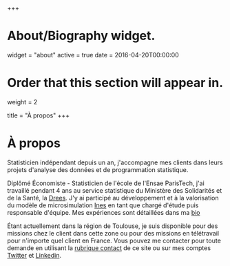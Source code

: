 +++
# About/Biography widget.
widget = "about"
active = true
date = 2016-04-20T00:00:00

# Order that this section will appear in.
weight = 2

title = "À propos"
+++

# À propos

Statisticien indépendant depuis un an, j'accompagne mes clients dans leurs projets d'analyse des données et de programmation statistique. 
  
Diplômé Économiste - Statisticien de l'école de l'Ensae ParisTech, j'ai travaillé pendant 4 ans au service statistique du Ministère des Solidarités et de la Santé, la [Drees](https://drees.solidarites-sante.gouv.fr/etudes-et-statistiques/). J'y ai participé au développement et à la valorisation du modèle de microsimulation [Ines](https://www.insee.fr/fr/information/2021951) en tant que chargé d'étude puis responsable d'équipe. Mes expériences sont détaillées dans ma [bio](/bio/)  
  
Étant actuellement dans la région de Toulouse, je suis disponible pour des missions chez le client dans cette zone ou pour des missions en télétravail pour n'importe quel client en France. Vous pouvez me contacter pour toute demande en utilisant la [rubrique contact](#contact) de ce site ou sur mes comptes [Twitter](https://twitter.com/AntoineSyr) et [Linkedin](https://www.linkedin.com/in/antoine-sireyjol-5224a3129/).
